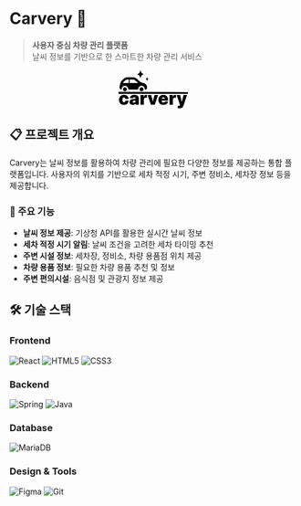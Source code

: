 # Carvery 🚗

> **사용자 중심 차량 관리 플랫폼**  
> 날씨 정보를 기반으로 한 스마트한 차량 관리 서비스

<div align="center">

<svg width="122" height="68" viewBox="0 0 122 68" fill="none" xmlns="http://www.w3.org/2000/svg">
<path d="M9.6875 61.3125C4.21875 61.3125 0.9375 57.7812 0.9375 52.5625C0.9375 47.3438 4.21875 43.8125 9.6875 43.8125C14.5938 43.8125 17.7188 46.625 17.7812 51H12.2812C12.125 49.2188 11.1562 48.25 9.78125 48.25C8.09375 48.25 6.96875 49.6562 6.96875 52.5C6.96875 55.375 8.09375 56.8125 9.78125 56.8125C11.1562 56.8125 12.125 55.8438 12.2812 54.0312H17.7812C17.6875 58.4688 14.6562 61.3125 9.6875 61.3125Z" fill="black"/>
<path d="M19.5312 56.3125C19.5312 52.5625 22.3125 51.125 25.7812 50.9062L29.75 50.75V49.375C29.75 48.4375 28.9688 47.9062 27.8125 47.9062C26.5938 47.9062 25.8125 48.4375 25.6562 49.5H20.1875C20.4062 46.4062 22.9062 43.8125 27.9062 43.8125C32.625 43.8125 35.6562 46.125 35.6562 49.4062V61H30.125V58.625H30C29 60.4688 27.3125 61.2812 25.0625 61.2812C21.8125 61.2812 19.5312 59.6875 19.5312 56.3125ZM25.0938 55.9688C25.0938 56.9688 25.875 57.5 26.9688 57.5C28.4375 57.5 29.8125 56.5625 29.7812 54.9688V54.0625C29.1875 54.0781 27.625 54.1406 26.8438 54.2188C25.7812 54.3438 25.0938 55.0625 25.0938 55.9688Z" fill="black"/>
<path d="M38.6562 61V44.0312H44.375V47.2188H44.5625C45.1875 44.875 46.5938 43.8125 48.4375 43.8125C48.9688 43.8125 49.5 43.875 49.9688 44V49.0938C49.375 48.875 48.375 48.7812 47.75 48.7812C45.9062 48.7812 44.5625 50.0938 44.5625 52.0625V61H38.6562Z" fill="black"/>
<path d="M69.4375 44.0312L63.7188 61H56.875L51.1562 44.0312H57.375L60.2188 55.375H60.375L63.25 44.0312H69.4375Z" fill="black"/>
<path d="M78.7812 61.3125C73.375 61.3125 70.0625 58.0312 70.0625 52.5625C70.0625 47.3125 73.4062 43.8125 78.6562 43.8125C83.6875 43.8125 87.0312 47.0625 87.0312 52.5V53.9062H75.9062V54.125C75.9062 55.875 77.0312 57.125 78.9062 57.125C80.1875 57.125 81.2188 56.5625 81.5938 55.5938H87C86.4062 59.0938 83.4062 61.3125 78.7812 61.3125ZM75.9062 50.5938H81.5625C81.5312 49.0625 80.3438 48 78.7812 48C77.2031 48 75.9531 49.0781 75.9062 50.5938Z" fill="black"/>
<path d="M89.5625 61V44.0312H95.2812V47.2188H95.4688C96.0938 44.875 97.5 43.8125 99.3438 43.8125C99.875 43.8125 100.406 43.875 100.875 44V49.0938C100.281 48.875 99.2812 48.7812 98.6562 48.7812C96.8125 48.7812 95.4688 50.0938 95.4688 52.0625V61H89.5625Z" fill="black"/>
<path d="M106.812 67.375C105.688 67.375 104.688 67.3438 103.906 67.2812V62.875C104.719 62.9375 105.469 62.9375 106.125 62.9375C106.969 62.9375 107.562 62.8438 107.906 62.0312L108.031 61.7188L102.062 44.0312H108.219L111.062 55.875H111.25L114.156 44.0312H120.344L114.094 62.4688C113.156 65.2812 111.188 67.375 106.812 67.375Z" fill="black"/>
<path d="M14.8515 34.0002C14.8515 35.9332 13.2845 37.5002 11.3515 37.5002C9.41855 37.5002 7.85154 35.9332 7.85154 34.0002C7.85154 32.0672 9.41855 30.5002 11.3515 30.5002C13.2845 30.5002 14.8515 32.0672 14.8515 34.0002Z" fill="black"/>
<path d="M44.0445 34.0001C44.0445 35.9331 42.4775 37.5001 40.5445 37.5001C38.6115 37.5001 37.0445 35.9331 37.0445 34.0001C37.0445 32.0671 38.6115 30.5001 40.5445 30.5001C42.4775 30.5001 44.0445 32.0671 44.0445 34.0001Z" fill="black"/>
<path d="M44.1503 7.5C40.3676 5.77868 39.1505 4 38.6503 0C37.6505 4 37.1506 6.5 32.6506 7.5C36.6506 9 37.6508 11 38.6506 15C39.1508 11.5 40.3676 9.22132 44.1503 7.5Z" fill="black"/>
<path d="M52.6506 16C51.0059 15.082 50.4767 14.1333 50.2592 12C49.8245 14.1333 49.6072 15.4667 47.6506 16C49.3898 16.8 49.8247 17.8667 50.2594 20C50.4769 18.1333 51.0059 16.918 52.6506 16Z" fill="black"/>
<path d="M47.2453 33.7243C47.2165 32.9701 47.0692 32.2245 46.8083 31.5167C46.4853 30.6403 45.9946 29.8397 45.3653 29.1622C44.7361 28.4848 43.981 27.9444 43.145 27.573C42.309 27.2016 41.4091 27.0068 40.4986 27.0002C39.5881 26.9936 38.6856 27.1752 37.8446 27.5345C37.0036 27.8937 36.2412 28.4231 35.6027 29.0913C34.9642 29.7595 34.4626 30.553 34.1276 31.4245C33.8569 32.1287 33.6995 32.8722 33.6603 33.6261C33.6449 33.9233 33.894 34.1592 34.1915 34.152C34.3322 34.1486 34.4584 34.0914 34.5543 34.0007C34.661 33.8999 34.7303 33.7576 34.7406 33.6015C34.7805 32.9958 34.9112 32.3989 35.1289 31.8324C35.4109 31.0988 35.8331 30.4311 36.3704 29.8687C36.9078 29.3063 37.5495 28.8607 38.2573 28.5583C38.9651 28.256 39.7247 28.1031 40.491 28.1087C41.2573 28.1142 42.0147 28.2782 42.7183 28.5908C43.422 28.9033 44.0574 29.3582 44.587 29.9284C45.1166 30.4985 45.5296 31.1724 45.8015 31.9099C45.9867 32.4125 46.1039 32.9376 46.1506 33.4707C46.1569 33.542 46.1618 33.6134 46.1656 33.685C46.181 33.9815 46.4099 34.2314 46.7066 34.2429C47.0042 34.2544 47.2567 34.0219 47.2453 33.7243Z" fill="black"/>
<path fill-rule="evenodd" clip-rule="evenodd" d="M17.8083 31.5167C18.0692 32.2245 18.2165 32.9701 18.2453 33.7243C18.2567 34.0219 18.0042 34.2544 17.7066 34.2429C17.4099 34.2314 17.181 33.9815 17.1656 33.685C17.1618 33.6117 17.1566 33.5385 17.1502 33.4655L17.1502 33.5187C17.1537 34.0085 17.298 34.3417 17.6506 34.5H34.1506C34.3688 34.4588 34.476 34.3016 34.5543 34.0007C34.4584 34.0914 34.3322 34.1486 34.1915 34.152C33.894 34.1592 33.6449 33.9233 33.6603 33.6261C33.6995 32.8722 33.8569 32.1287 34.1276 31.4245C34.4626 30.553 34.9642 29.7595 35.6027 29.0913C36.2412 28.4231 37.0036 27.8937 37.8446 27.5345C38.6856 27.1752 39.5881 26.9936 40.4986 27.0002C41.4091 27.0068 42.309 27.2016 43.145 27.573C43.981 27.9444 44.7361 28.4848 45.3653 29.1622C45.9946 29.8397 46.4853 30.6403 46.8083 31.5167C47.0692 32.2245 47.2165 32.9701 47.2453 33.7243C47.2567 34.0219 47.0042 34.2544 46.7066 34.2429C46.4099 34.2314 46.181 33.9815 46.1656 33.685C46.1618 33.6134 46.1569 33.542 46.1506 33.4707L46.1507 34C46.1413 34.5017 46.6545 34.5219 47.6507 34.5C48.3934 34.4201 48.7564 34.3307 49.1507 34C49.9147 33.2448 50.1276 32.8065 50.1504 32.0001V29.5001C49.7559 27.8841 49.4697 27.0416 48.6504 26.0001C47.578 24.8021 46.7682 24.2816 45.1504 23.5001C43.3077 22.9127 42.1878 22.5756 40.1504 22.0001C38.7011 21.3636 37.9239 20.7821 36.6504 19.5001L32.1504 15.5001C30.264 13.9569 29.0092 13.4125 26.6504 13.0001L16.6504 13C14.5839 12.8759 13.5308 13.1204 11.6504 14C9.85193 14.9053 8.64668 15.8931 6.15039 18.5C4.14561 21.209 3.38852 22.8543 2.65009 26C2.26356 27.8805 1.73827 29.023 2.15009 32C2.49713 33.3358 3.15531 33.8198 4.65009 34.5C5.0944 34.6042 5.37295 34.503 5.52098 34.0299C5.42992 34.1035 5.31642 34.1489 5.19152 34.152C4.89395 34.1592 4.64488 33.9233 4.66033 33.6261C4.6995 32.8722 4.85694 32.1287 5.1276 31.4245C5.46261 30.553 5.96423 29.7595 6.60273 29.0913C7.24122 28.4231 8.00358 27.8937 8.84459 27.5345C9.68559 27.1752 10.5881 26.9936 11.4986 27.0002C12.4091 27.0068 13.309 27.2016 14.145 27.573C14.981 27.9444 15.7361 28.4848 16.3653 29.1622C16.9946 29.8397 17.4853 30.6403 17.8083 31.5167ZM16.653 23H9.15298C8.39499 23.0494 8.07014 22.9093 8.15103 22.5C8.15212 22.2444 8.48107 21.8185 9.15298 21L11.1507 19C12.821 17.666 14.0396 17.0469 15.153 17H17.153C17.8425 17.0036 18.0428 17.0915 18.153 17.5V22.5C18.0833 22.947 17.6883 23.0244 16.653 23ZM32.6506 23H20.6506C19.82 23.015 19.619 22.6373 19.6506 22V17.5C19.7419 17.1591 19.7434 16.9177 21.1506 17L26.6506 17C27.2638 16.8803 29.0637 18.2327 33.1506 21.5C34.1472 22.3871 34.2572 23.083 32.6506 23Z" fill="black"/>
<path d="M18.2453 33.7243C18.2165 32.9701 18.0692 32.2245 17.8083 31.5167C17.4853 30.6403 16.9946 29.8397 16.3653 29.1622C15.7361 28.4848 14.981 27.9444 14.145 27.573C13.309 27.2016 12.4091 27.0068 11.4986 27.0002C10.5881 26.9936 9.68559 27.1752 8.84459 27.5345C8.00358 27.8937 7.24122 28.4231 6.60273 29.0913C5.96423 29.7595 5.46261 30.553 5.1276 31.4245C4.85694 32.1287 4.6995 32.8722 4.66033 33.6261C4.64488 33.9233 4.89395 34.1592 5.19152 34.152C5.31642 34.1489 5.42992 34.1035 5.52098 34.0299C5.64643 33.9284 5.72927 33.7733 5.74058 33.6015C5.78047 32.9958 5.91116 32.3989 6.12892 31.8324C6.41087 31.0988 6.83306 30.4311 7.37045 29.8687C7.90783 29.3063 8.54946 28.8607 9.25728 28.5583C9.9651 28.256 10.7247 28.1031 11.491 28.1087C12.2573 28.1142 13.0147 28.2782 13.7183 28.5908C14.422 28.9033 15.0574 29.3582 15.587 29.9284C16.1166 30.4985 16.5296 31.1724 16.8015 31.9099C16.9861 32.4109 17.1031 32.9343 17.1502 33.4655C17.1566 33.5385 17.1618 33.6117 17.1656 33.685C17.181 33.9815 17.4099 34.2314 17.7066 34.2429C18.0042 34.2544 18.2567 34.0219 18.2453 33.7243Z" fill="black"/>
<path d="M0 38.5L122 39V40.5V42H60.375H0V38.5Z" fill="black"/>
</svg>


</div>

## 📋 프로젝트 개요

Carvery는 날씨 정보를 활용하여 차량 관리에 필요한 다양한 정보를 제공하는 통합 플랫폼입니다. 사용자의 위치를 기반으로 세차 적정 시기, 주변 정비소, 세차장 정보 등을 제공합니다.

### 🎯 주요 기능

- **날씨 정보 제공**: 기상청 API를 활용한 실시간 날씨 정보
- **세차 적정 시기 알림**: 날씨 조건을 고려한 세차 타이밍 추천
- **주변 시설 정보**: 세차장, 정비소, 차량 용품점 위치 제공
- **차량 용품 정보**: 필요한 차량 용품 추천 및 정보
- **주변 편의시설**: 음식점 및 관광지 정보 제공

## 🛠️ 기술 스택

### Frontend
![React](https://img.shields.io/badge/React-20232A?style=for-the-badge&logo=react&logoColor=61DAFB)
![HTML5](https://img.shields.io/badge/HTML5-E34F26?style=for-the-badge&logo=html5&logoColor=white)
![CSS3](https://img.shields.io/badge/CSS3-1572B6?style=for-the-badge&logo=css3&logoColor=white)

### Backend
![Spring](https://img.shields.io/badge/Spring-6DB33F?style=for-the-badge&logo=spring&logoColor=white)
![Java](https://img.shields.io/badge/Java-ED8B00?style=for-the-badge&logo=java&logoColor=white)

### Database
![MariaDB](https://img.shields.io/badge/MariaDB-003545?style=for-the-badge&logo=mariadb&logoColor=white)

### Design & Tools
![Figma](https://img.shields.io/badge/Figma-F24E1E?style=for-the-badge&logo=figma&logoColor=white)
![Git](https://img.shields.io/badge/Git-F05032?style=for-the-badge&logo=git&logoColor=white)
